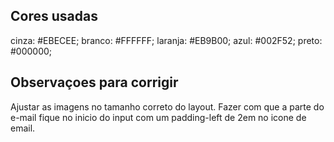 ## Cores usadas

cinza: #EBECEE;
branco: #FFFFFF;
laranja: #EB9B00;
azul:  #002F52;
preto: #000000;


## Observaçoes para corrigir

Ajustar as imagens no tamanho correto do layout.
Fazer com que a parte do e-mail fique no inicio do input com um padding-left de 2em no icone de email.


